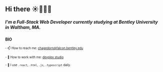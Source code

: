 ## Hi there ☀️👨🏻‍💻

##### **I'm a Full-Stack Web Developer currently studying at Bentley University in Waltham, MA.**

<span style="font-size:0.9em; font-weight: bold;">BIO</span>

<span style="font-size:0.7em;">- 📫 How to reach me: chagedorn@falcon.bentley.edu</span>

<span style="font-size:0.7em;">- 💬 How to work with me: [devplex studio](https://devplex.studio/)</span>

<span style="font-size:0.7em;">- 🤖 I use 
<code>.react</code>,
<code>.html</code>,
<code>.js</code>,
<code>.typescript</code> daily.
</span>
